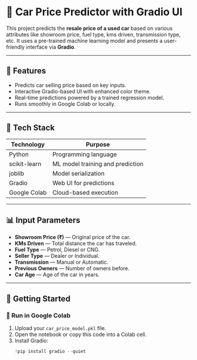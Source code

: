# 🚗 Car Price Predictor with Gradio UI

This project predicts the **resale price of a used car** based on various attributes like showroom price, fuel type, kms driven, transmission type, etc. It uses a pre-trained machine learning model and presents a user-friendly interface via **Gradio**.

---

## 📌 Features

- Predicts car selling price based on key inputs.
- Interactive Gradio-based UI with enhanced color theme.
- Real-time predictions powered by a trained regression model.
- Runs smoothly in Google Colab or locally.

---

## 🧠 Tech Stack

| Technology     | Purpose                         |
|----------------|---------------------------------|
| Python         | Programming language            |
| scikit-learn   | ML model training and prediction|
| joblib         | Model serialization             |
| Gradio         | Web UI for predictions          |
| Google Colab   | Cloud-based execution           |

---

## 📊 Input Parameters

- **Showroom Price (₹)** — Original price of the car.
- **KMs Driven** — Total distance the car has traveled.
- **Fuel Type** — Petrol, Diesel or CNG.
- **Seller Type** — Dealer or Individual.
- **Transmission** — Manual or Automatic.
- **Previous Owners** — Number of owners before.
- **Car Age** — Age of the car in years.

---

## 🚀 Getting Started

### 🔗 Run in Google Colab

1. Upload your `car_price_model.pkl` file.
2. Open the notebook or copy this code into a Colab cell.
3. Install Gradio:  
   ```python
   !pip install gradio --quiet

